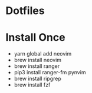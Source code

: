 # Dotfiles

# Install Once

- yarn global add neovim
- brew install neovim
- brew install ranger
- pip3 install ranger-fm pynvim
- brew install ripgrep
- brew install fzf